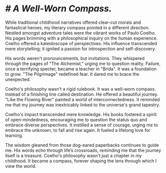 # *# *A Well-Worn Compass.**

While traditional childhood narratives offered clear-cut morals and fantastical heroes, my literary
compass pointed in a different direction. Nestled amongst adventure tales were the vibrant
works of Paulo Coelho. His pages brimming with a philosophical inquiry on the human
experience. Coelho offered a kaleidoscope of perspectives. His influence transcended mere
storytelling; it ignited a passion for introspection and self-discovery.

His words weren&#39;t pronouncements, but invitations. They whispered through the pages of &quot;The
Alchemist,&quot; urging me to question reality. Failure, once a terrifying specter, became a teacher in
&quot;Brida&quot;. It was a foundation to grow. &quot;The Pilgrimage&quot; redefined fear. It dared me to brace the
unexpected.

Coelho&#39;s philosophy wasn&#39;t a rigid rulebook. It was a well-worn compass. Instead of a finishing
line called destination. He offered a beautiful journey. &quot;Like the Flowing River&quot; painted a world of
interconnectedness.
It reminded me that my journey was inextricably linked to the universe&#39;s grand tapestry.

Coelho&#39;s impact transcended mere knowledge. His books fostered a spirit of open-mindedness,
encouraging me to question the status quo and embrace diverse perspectives. It instilled a
sense of courage, urging me to embrace the unknown, to fall and rise again. It fueled a lifelong
love for learning.

The wisdom gleaned from those dog-eared paperbacks continues to guide me. His words echo
through life’s crossroads, reminding me that the journey itself is a treasure. Coelho&#39;s philosophy
wasn&#39;t just a chapter in my childhood. It became a compass, forever shaping the lens through
which I view the world.
